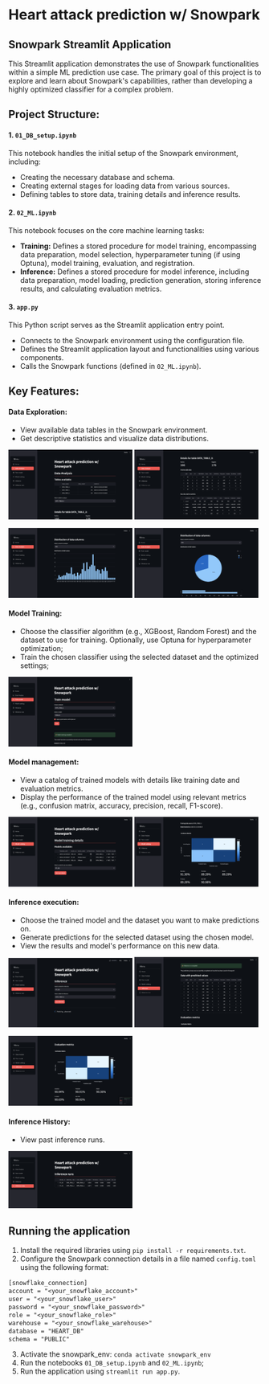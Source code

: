 # Heart attack prediction w/ Snowpark

## Snowpark Streamlit Application

This Streamlit application demonstrates the use of Snowpark functionalities within a simple ML prediction use case. The primary goal of this project is to explore and learn about Snowpark's capabilities, rather than developing a highly optimized classifier for a complex problem.

## Project Structure:

#### 1. `01_DB_setup.ipynb`

This notebook handles the initial setup of the Snowpark environment, including:

- Creating the necessary database and schema.
- Creating external stages for loading data from various sources.
- Defining tables to store data, training details and inference results.

#### 2. `02_ML.ipynb`

This notebook focuses on the core machine learning tasks:

- **Training:** Defines a stored procedure for model training, encompassing data preparation, model selection, hyperparameter tuning (if using Optuna), model training, evaluation, and registration.
- **Inference:** Defines a stored procedure for model inference, including data preparation, model loading, prediction generation, storing inference results, and calculating evaluation metrics.

#### 3. `app.py`

This Python script serves as the Streamlit application entry point.

- Connects to the Snowpark environment using the configuration file.
- Defines the Streamlit application layout and functionalities using various components.
- Calls the Snowpark functions (defined in `02_ML.ipynb`).

## Key Features:

#### Data Exploration:

- View available data tables in the Snowpark environment.
- Get descriptive statistics and visualize data distributions.

<p float="left">
  <img src="images/data_analysis_1.png" width="49%" />
  <img src="images/data_analysis_2.png" width="49%" /> 
</p>
<p float="left">
  <img src="images/data_analysis_3.png" width="49%" />
  <img src="images/data_analysis_4.png" width="49%" /> 
</p>

#### Model Training:

- Choose the classifier algorithm (e.g., XGBoost, Random Forest) and the dataset to use for training. Optionally, use Optuna for hyperparameter optimization;
- Train the chosen classifier using the selected dataset and the optimized settings;

<img src="images/train_model.png" width="49%" />

#### Model management:

- View a catalog of trained models with details like training date and evaluation metrics.
- Display the performance of the trained model using relevant metrics (e.g., confusion matrix, accuracy, precision, recall, F1-score).

<p float="left">
  <img src="images/model_catalog.png" width="49%" />
  <img src="images/model_catalog_2.png" width="49%" /> 
</p>

#### Inference execution:

- Choose the trained model and the dataset you want to make predictions on.
- Generate predictions for the selected dataset using the chosen model.
- View the results and model's performance on this new data.

<p float="left">
  <img src="images/inference.png" width="49%" />
  <img src="images/inference_2.png" width="49%" /> 
</p>
<img src="images/inference_3.png" width="49%" />

#### Inference History:

- View past inference runs.

<img src="images/inference_runs.png" width="49%" />

## Running the application

1. Install the required libraries using `pip install -r requirements.txt`.
2. Configure the Snowpark connection details in a file named `config.toml` using the following format:

```
[snowflake_connection]
account = "<your_snowflake_account>"
user = "<your_snowflake_user>"
password = "<your_snowflake_password>"
role = "<your_snowflake_role>"
warehouse = "<your_snowflake_warehouse>"
database = "HEART_DB"
schema = "PUBLIC"
```

3. Activate the snowpark_env: `conda activate snowpark_env`
4. Run the notebooks `01_DB_setup.ipynb` and `02_ML.ipynb`;
5. Run the application using `streamlit run app.py`.

